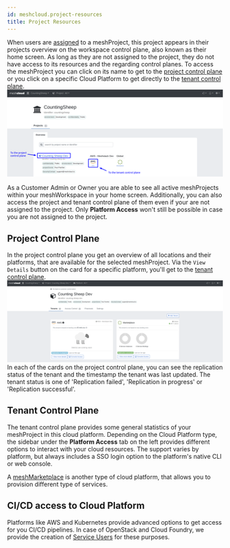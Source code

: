 ```yaml
---
id: meshcloud.project-resources
title: Project Resources
---
```


When users are [assigned](meshcloud.project.md#assign-user-to-a-meshproject) to a meshProject, this project appears in their projects overview on the workspace control plane, also known as their home screen. As long as they are not assigned to the project, they do not have access to its resources and the regarding control planes. To access the meshProject you can click on its name to get to the [project control plane](meshcloud.project-resources.md#project-control-plane) or you click on a specific Cloud Platform to get directly to the [tenant control plane](meshcloud.project-resources.md#tenant-control-plane).
![Home screen of a Customer Employee](assets/project-resources/access-control-planes.png)

As a Customer Admin or Owner you are able to see all active meshProjects within your meshWorkspace in your home screen. Additionally, you can also access the project and tenant control plane of them even if your are not assigned to the project.
Only **Platform Access** won't still be possible in case you are not assigned to the project.

## Project Control Plane

In the project control plane you get an overview of all locations and their platforms, that are available for the selected meshProject.
Via the `View Details` button on the card for a specific platform, you'll get to the [tenant control plane](#tenant-control-plane).
![View of a Customer Admin in the project control plane](assets/project-resources/project-control-plane.png)
In each of the cards on the project control plane, you can see the replication status of the tenant and the timestamp the tenant was last updated.
The tenant status is one of 'Replication failed', 'Replication in progress' or 'Replication successful'.

## Tenant Control Plane

The tenant control plane provides some general statistics of your meshProject in this cloud platform. Depending on the Cloud Platform type, the sidebar under the **Platform Access** tab on the left provides different options to interact with your cloud resources. The support varies by platform, but always includes a SSO login option to the platform's native CLI or web console.

A [meshMarketplace](marketplace.index.md) is another type of cloud platform, that allows you to provision different type of services.

## CI/CD access to Cloud Platform

Platforms like AWS and Kubernetes provide advanced options to get access for you CI/CD pipelines. In case of OpenStack and Cloud Foundry, we provide the creation of [Service Users](meshcloud.service-user.md) for these purposes.
